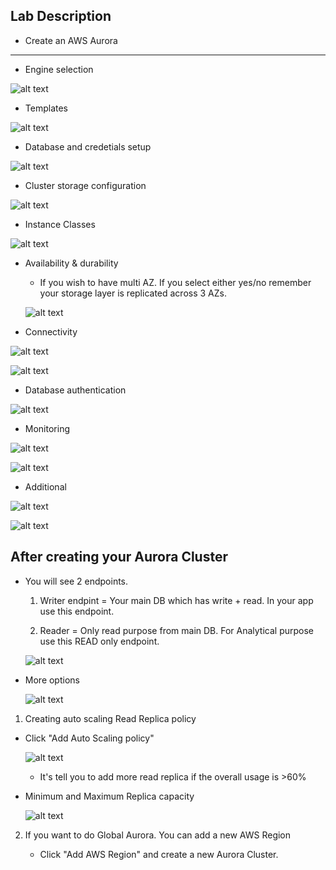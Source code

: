 ## Lab Description

- Create an AWS Aurora

---

- Engine selection

![alt text](image.png)

- Templates

![alt text](image-1.png)

- Database and credetials setup

![alt text](image-2.png)

- Cluster storage configuration

![alt text](image-3.png)

- Instance Classes

![alt text](image-4.png)

- Availability & durability

  - If you wish to have multi AZ. If you select either yes/no remember your storage layer is replicated across 3 AZs.

  ![alt text](image-5.png)

- Connectivity

![alt text](image-6.png)

![alt text](image-7.png)

- Database authentication

![alt text](image-8.png)

- Monitoring

![alt text](image-9.png)

![alt text](image-10.png)

- Additional

![alt text](image-11.png)

![alt text](image-12.png)

## After creating your Aurora Cluster

- You will see 2 endpoints.

  1. Writer endpint = Your main DB which has write + read. In your app use this endpoint.

  2. Reader = Only read purpose from main DB. For Analytical purpose use this READ only endpoint.

  ![alt text](image-13.png)

* More options

  ![alt text](image-14.png)

1. Creating auto scaling Read Replica policy

- Click "Add Auto Scaling policy"

  ![alt text](image-15.png)

  - It's tell you to add more read replica if the overall usage is >60%

- Minimum and Maximum Replica capacity

  ![alt text](image-16.png)

2. If you want to do Global Aurora. You can add a new AWS Region

   - Click "Add AWS Region" and create a new Aurora Cluster.
